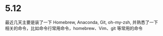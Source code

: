 # 5.12 
最近几天主要是装了一下 Homebrew, Anaconda, Git, oh-my-zsh, 并熟悉了一下相关的命令，比如命令行常用命令，homebrew、Vim、git 等常用的命令